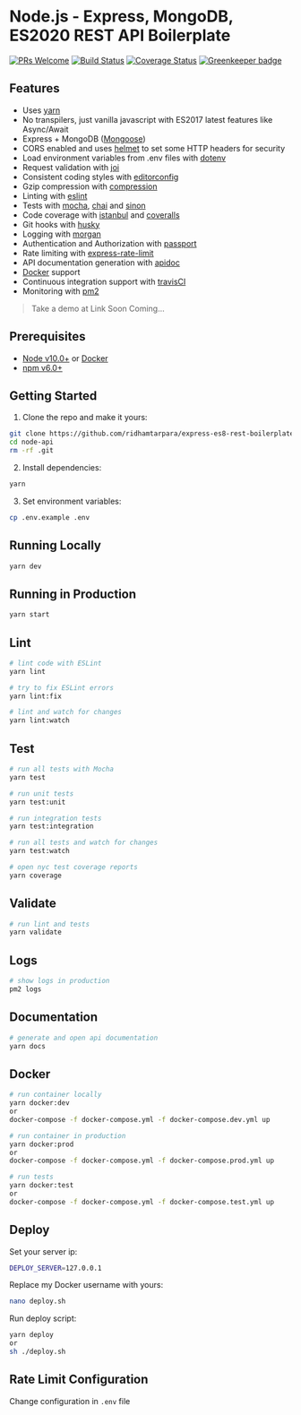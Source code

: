 # Node.js - Express, MongoDB, ES2020 REST API Boilerplate

[![PRs Welcome](https://img.shields.io/badge/PRs-welcome-brightgreen.svg?style=flat-square)](http://makeapullrequest.com) [![Build Status](https://travis-ci.org/ridhamtarpara/express-es8-rest-boilerplate.svg?branch=master)](https://travis-ci.org/ridhamtarpara/express-es8-rest-boilerplate) [![Coverage Status](https://coveralls.io/repos/github/ridhamtarpara/express-es8-rest-boilerplate/badge.svg?branch=master)](https://coveralls.io/github/ridhamtarpara/express-es8-rest-boilerplate?branch=master) [![Greenkeeper badge](https://badges.greenkeeper.io/ridhamtarpara/express-es8-rest-boilerplate.svg)](https://greenkeeper.io/)


## Features
 - Uses [yarn](https://yarnpkg.com)
 - No transpilers, just vanilla javascript with ES2017 latest features like Async/Await
 - Express + MongoDB ([Mongoose](http://mongoosejs.com/))
 - CORS enabled and uses [helmet](https://github.com/helmetjs/helmet) to set some HTTP headers for security
 - Load environment variables from .env files with [dotenv](https://github.com/rolodato/dotenv-safe)
 - Request validation with [joi](https://github.com/hapijs/joi)
 - Consistent coding styles with [editorconfig](http://editorconfig.org)
 - Gzip compression with [compression](https://github.com/expressjs/compression)
 - Linting with [eslint](http://eslint.org)
 - Tests with [mocha](https://mochajs.org), [chai](http://chaijs.com) and [sinon](http://sinonjs.org)
 - Code coverage with [istanbul](https://istanbul.js.org) and [coveralls](https://coveralls.io)
 - Git hooks with [husky](https://github.com/typicode/husky)
 - Logging with [morgan](https://github.com/expressjs/morgan)
 - Authentication and Authorization with [passport](http://passportjs.org)
 - Rate limiting with [express-rate-limit](https://www.npmjs.com/package/express-rate-limit)
 - API documentation generation with [apidoc](http://apidocjs.com)
 - [Docker](https://www.docker.com/) support
 - Continuous integration support with [travisCI](https://travis-ci.org)
 - Monitoring with [pm2](https://github.com/Unitech/pm2)

 > Take a demo at Link Soon Coming...

## Prerequisites
 - [Node v10.0+](https://nodejs.org/en/download/current/) or [Docker](https://www.docker.com/)
 - [npm v6.0+](https://yarnpkg.com/en/docs/install)

## Getting Started

1. Clone the repo and make it yours:

```bash
git clone https://github.com/ridhamtarpara/express-es8-rest-boilerplate node-api
cd node-api
rm -rf .git
```

2. Install dependencies:

```bash
yarn
```

3. Set environment variables:

```bash
cp .env.example .env
```

## Running Locally

```bash
yarn dev
```

## Running in Production

```bash
yarn start
```

## Lint

```bash
# lint code with ESLint
yarn lint

# try to fix ESLint errors
yarn lint:fix

# lint and watch for changes
yarn lint:watch
```

## Test

```bash
# run all tests with Mocha
yarn test

# run unit tests
yarn test:unit

# run integration tests
yarn test:integration

# run all tests and watch for changes
yarn test:watch

# open nyc test coverage reports
yarn coverage
```

## Validate

```bash
# run lint and tests
yarn validate
```

## Logs

```bash
# show logs in production
pm2 logs
```

## Documentation

```bash
# generate and open api documentation
yarn docs
```

## Docker

```bash
# run container locally
yarn docker:dev
or
docker-compose -f docker-compose.yml -f docker-compose.dev.yml up

# run container in production
yarn docker:prod
or
docker-compose -f docker-compose.yml -f docker-compose.prod.yml up

# run tests
yarn docker:test
or
docker-compose -f docker-compose.yml -f docker-compose.test.yml up
```

## Deploy

Set your server ip:

```bash
DEPLOY_SERVER=127.0.0.1
```

Replace my Docker username with yours:

```bash
nano deploy.sh
```

Run deploy script:

```bash
yarn deploy
or
sh ./deploy.sh
```

## Rate Limit Configuration
Change configuration in `.env` file
